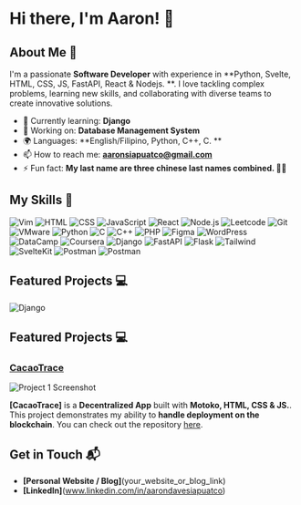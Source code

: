 # Hi there, I'm Aaron! 👋
## About Me 🚀

I'm a passionate **Software Developer** with experience in **Python, Svelte, HTML, CSS, JS, FastAPI, React & Nodejs. **. I love tackling complex problems, learning new skills, and collaborating with diverse teams to create innovative solutions.

- 🌱 Currently learning: **Django**
- 🔭 Working on: **Database Management System**
- 🌍 Languages: **English/Filipino, Python, C++, C. **
- 📫 How to reach me: **aaronsiapuatco@gmail.com**
- ⚡ Fun fact: **My last name are three chinese last names combined. 🤯🤯**

## My Skills 🧠

![Vim](https://img.shields.io/badge/VIM-%2311AB00.svg?&style=for-the-badge&logo=vim&logoColor=white)
![HTML](https://img.shields.io/badge/-HTML-E34F26?style=flat-square&logo=html5&logoColor=white)
![CSS](https://img.shields.io/badge/-CSS-1572B6?style=flat-square&logo=css3&logoColor=white)
![JavaScript](https://img.shields.io/badge/-JavaScript-F7DF1E?style=flat-square&logo=javascript&logoColor=black)
![React](https://img.shields.io/badge/-React-61DAFB?style=flat-square&logo=react&logoColor=black)
![Node.js](https://img.shields.io/badge/-Node.js-339933?style=flat-square&logo=node.js&logoColor=white)
![Leetcode](https://img.shields.io/badge/-LeetCode-FFA116?style=for-the-badge&logo=LeetCode&logoColor=black)
![Git](https://img.shields.io/badge/GIT-E44C30?style=for-the-badge&logo=git&logoColor=white)
![VMware](https://img.shields.io/badge/VMware-231f20?style=for-the-badge&logo=VMware&logoColor=white)
![Python](https://img.shields.io/badge/Python-FFD43B?style=for-the-badge&logo=python&logoColor=blue)
![C](https://img.shields.io/badge/C-00599C?style=for-the-badge&logo=c&logoColor=white)
![C++](https://img.shields.io/badge/C%2B%2B-00599C?style=for-the-badge&logo=c%2B%2B&logoColor=white)
![PHP](https://img.shields.io/badge/PHP-777BB4?style=for-the-badge&logo=php&logoColor=white)
![Figma](https://img.shields.io/badge/Figma-F24E1E?style=for-the-badge&logo=figma&logoColor=white)
![WordPress](https://img.shields.io/badge/Wordpress-21759B?style=for-the-badge&logo=wordpress&logoColor=white)
![DataCamp](https://img.shields.io/badge/Datacamp-05192D?style=for-the-badge&logo=datacamp&logoColor=65FF8F)
![Coursera](https://img.shields.io/badge/Coursera-0056D2?style=for-the-badge&logo=Coursera&logoColor=white)
![Django](https://img.shields.io/badge/Django-092E20?style=for-the-badge&logo=django&logoColor=green)
![FastAPI](https://img.shields.io/badge/fastapi-109989?style=for-the-badge&logo=FASTAPI&logoColor=white)
![Flask](https://img.shields.io/badge/Flask-000000?style=for-the-badge&logo=flask&logoColor=white)
![Tailwind](https://img.shields.io/badge/Tailwind_CSS-38B2AC?style=for-the-badge&logo=tailwind-css&logoColor=white)
![SvelteKit](https://img.shields.io/badge/SvelteKit-FF3E00?style=for-the-badge&logo=Svelte&logoColor=white)
![Postman](https://img.shields.io/badge/Postman-FF6C37?style=for-the-badge&logo=Postman&logoColor=white)
![Postman](https://img.shields.io/badge/Postman-FF6C37?style=for-the-badge&logo=Postman&logoColor=white)




## Featured Projects 💻
![Django](https://img.shields.io/badge/Django-092E20?style=for-the-badge&logo=django&logoColor=green)




## Featured Projects 💻

### [CacaoTrace](project_1_link)

![Project 1 Screenshot](project_1_screenshot_url)

**[CacaoTrace]** is a **Decentralized App** built with **Motoko, HTML, CSS & JS.**. This project demonstrates my ability to **handle deployment on the blockchain**. You can check out the repository [here]([project_1_repository_link](https://github.com/KanadeTachie/CacaoTrace.git)).

## Get in Touch 📬

- **[Personal Website / Blog]**(your_website_or_blog_link)
- **[LinkedIn]**(www.linkedin.com/in/aarondavesiapuatco)



